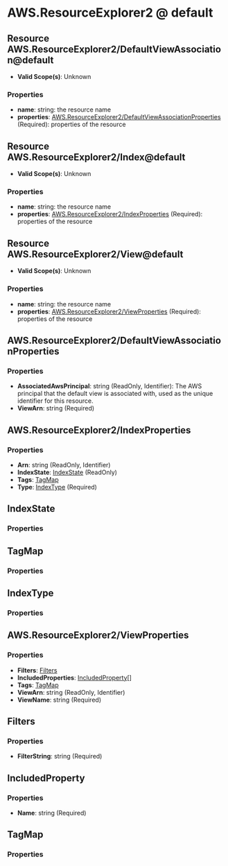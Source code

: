 # AWS.ResourceExplorer2 @ default

## Resource AWS.ResourceExplorer2/DefaultViewAssociation@default
* **Valid Scope(s)**: Unknown
### Properties
* **name**: string: the resource name
* **properties**: [AWS.ResourceExplorer2/DefaultViewAssociationProperties](#awsresourceexplorer2defaultviewassociationproperties) (Required): properties of the resource

## Resource AWS.ResourceExplorer2/Index@default
* **Valid Scope(s)**: Unknown
### Properties
* **name**: string: the resource name
* **properties**: [AWS.ResourceExplorer2/IndexProperties](#awsresourceexplorer2indexproperties) (Required): properties of the resource

## Resource AWS.ResourceExplorer2/View@default
* **Valid Scope(s)**: Unknown
### Properties
* **name**: string: the resource name
* **properties**: [AWS.ResourceExplorer2/ViewProperties](#awsresourceexplorer2viewproperties) (Required): properties of the resource

## AWS.ResourceExplorer2/DefaultViewAssociationProperties
### Properties
* **AssociatedAwsPrincipal**: string (ReadOnly, Identifier): The AWS principal that the default view is associated with, used as the unique identifier for this resource.
* **ViewArn**: string (Required)

## AWS.ResourceExplorer2/IndexProperties
### Properties
* **Arn**: string (ReadOnly, Identifier)
* **IndexState**: [IndexState](#indexstate) (ReadOnly)
* **Tags**: [TagMap](#tagmap)
* **Type**: [IndexType](#indextype) (Required)

## IndexState
### Properties

## TagMap
### Properties

## IndexType
### Properties

## AWS.ResourceExplorer2/ViewProperties
### Properties
* **Filters**: [Filters](#filters)
* **IncludedProperties**: [IncludedProperty](#includedproperty)[]
* **Tags**: [TagMap](#tagmap)
* **ViewArn**: string (ReadOnly, Identifier)
* **ViewName**: string (Required)

## Filters
### Properties
* **FilterString**: string (Required)

## IncludedProperty
### Properties
* **Name**: string (Required)

## TagMap
### Properties

